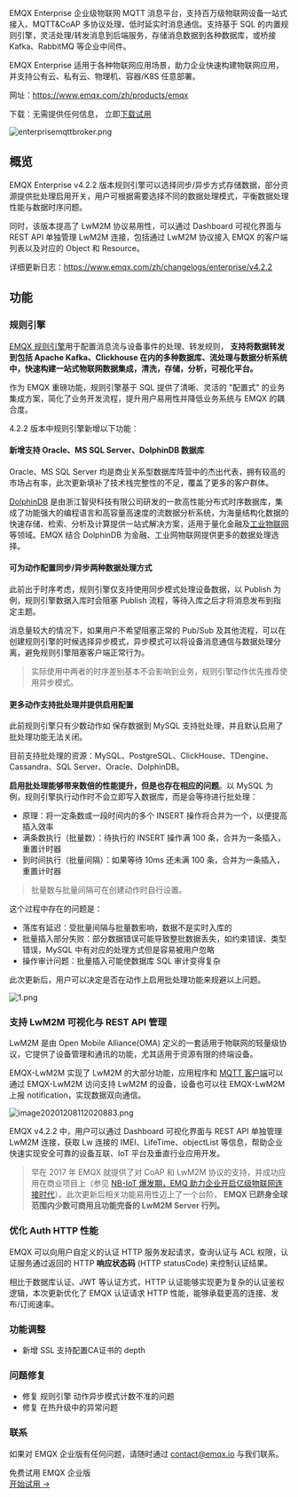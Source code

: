 EMQX Enterprise 企业级物联网 MQTT 消息平台，支持百万级物联网设备一站式接入、MQTT&CoAP 多协议处理、低时延实时消息通信。支持基于 SQL 的内置规则引擎，灵活处理/转发消息到后端服务，存储消息数据到各种数据库，或桥接 Kafka、RabbitMQ 等企业中间件。

EMQX Enterprise 适用于各种物联网应用场景，助力企业快速构建物联网应用，并支持公有云、私有云、物理机、容器/K8S 任意部署。

网址：https://www.emqx.com/zh/products/emqx

下载：无需提供任何信息， 立即[下载试用](https://www.emqx.com/zh/try?product=enterprise)

![enterprisemqttbroker.png](https://assets.emqx.com/images/4b87d5ae6dc17bb84f6414e4d8fc504c.png)

## 概览

EMQX Enterprise v4.2.2 版本规则引擎可以选择同步/异步方式存储数据，部分资源提供批处理启用开关，用户可根据需要选择不同的数据处理模式，平衡数据处理性能与数据时序问题。

同时，该版本提高了 LwM2M 协议易用性，可以通过 Dashboard 可视化界面与 REST API 单独管理 LwM2M 连接，包括通过 LwM2M 协议接入 EMQX 的客户端列表以及对应的 Object 和 Resource。

详细更新日志：https://www.emqx.com/zh/changelogs/enterprise/v4.2.2

## 功能

### 规则引擎

[EMQX 规则引擎](https://docs.emqx.com/zh/emqx/v4.3/rule/rule-engine.html)用于配置消息流与设备事件的处理、转发规则， **支持将数据转发到包括 Apache Kafka、Clickhouse 在内的多种数据库、流处理与数据分析系统中，快速构建一站式物联网数据集成，清洗，存储，分析，可视化平台。**

作为 EMQX 重磅功能，规则引擎基于 SQL 提供了清晰、灵活的 "配置式" 的业务集成方案，简化了业务开发流程，提升用户易用性并降低业务系统与 EMQX 的耦合度。

4.2.2 版本中规则引擎新增以下功能：

#### 新增支持 Oracle、MS SQL Server、DolphinDB 数据库

Oracle、MS SQL Server 均是商业关系型数据库阵营中的杰出代表，拥有较高的市场占有率，此次更新填补了技术栈完整性的不足，覆盖了更多的客户群体。

[DolphinDB](https://www.dolphindb.cn/) 是由浙江智臾科技有限公司研发的一款高性能分布式时序数据库，集成了功能强大的编程语言和高容量高速度的流数据分析系统，为海量结构化数据的快速存储、检索、分析及计算提供一站式解决方案，适用于量化金融及[工业物联网](https://www.emqx.com/zh/blog/iiot-explained-examples-technologies-benefits-and-challenges)等领域。EMQX 结合 DolphinDB 为金融、工业网物联网提供更多的数据处理选择。



#### 可为动作配置同步/异步两种数据处理方式

此前出于时序考虑，规则引擎仅支持使用同步模式处理设备数据，以 Publish 为例，规则引擎数据入库时会阻塞 Publish 流程，等待入库之后才将消息发布到指定主题。

消息量较大的情况下，如果用户不希望阻塞正常的 Pub/Sub 及其他流程，可以在创建规则引擎的时候选择异步模式，异步模式可以将设备消息通信与数据处理分离，避免规则引擎阻塞客户端正常行为。

> 实际使用中两者的时序差别基本不会影响到业务，规则引擎动作优先推荐使用异步模式。



#### 更多动作支持批处理并提供启用配置

此前规则引擎只有少数动作如 保存数据到 MySQL 支持批处理，并且默认启用了批处理功能无法关闭。

目前支持批处理的资源：MySQL、PostgreSQL、ClickHouse、TDengine、Cassandra、SQL Server、Oracle、DolphinDB。

**启用批处理能够带来数倍的性能提升，但是也存在相应的问题**。以 MySQL 为例，规则引擎执行动作时不会立即写入数据库，而是会等待进行批处理：

- 原理：将一定条数或一段时间内的多个 INSERT 操作将合并为一个，以便提高插入效率
- 满条数执行（批量数）：待执行的 INSERT 操作满 100 条，合并为一条插入，重置计时器
- 到时间执行（批量间隔）：如果等待 10ms 还未满 100 条，合并为一条插入，重置计时器

> 批量数与批量间隔可在创建动作时自行设置。

这个过程中存在的问题是：

- 落库有延迟：受批量间隔与批量数影响，数据不是实时入库的
- 批量插入部分失败：部分数据错误可能导致整批数据丢失，如约束错误、类型错误，MySQL 中有对应的处理方式但是容易被用户忽略
- 操作审计问题：批量插入可能使数据库 SQL 审计变得复杂

此次更新后，用户可以决定是否在动作上启用批处理功能来规避以上问题。

![1.png](https://assets.emqx.com/images/32a742d0794b9027561bb05972b86b06.png)





### 支持 LwM2M 可视化与 REST API 管理

LwM2M 是由 Open Mobile Alliance(OMA) 定义的一套适用于物联网的轻量级协议，它提供了设备管理和通讯的功能，尤其适用于资源有限的终端设备。

EMQX-LwM2M 实现了 LwM2M 的大部分功能，应用程序和 [MQTT 客户端](https://www.emqx.com/zh/mqtt-client-sdk)可以通过 EMQX-LwM2M 访问支持 LwM2M 的设备，设备也可以往 EMQX-LwM2M 上报 notification，实现数据双向通信。

![image20201208112020883.png](https://assets.emqx.com/images/0833d7b92d6ac8814dac5e19fd0e59e5.png)

EMQX v4.2.2 中，用户可以通过 Dashboard 可视化界面与 REST API 单独管理 LwM2M 连接，获取 Lw 连接的 IMEI、LifeTime、objectList 等信息，帮助企业快速实现安全可靠的设备互联、IoT 平台及垂直行业应用开发。


> 早在 2017 年 EMQX 就提供了对 CoAP 和 LwM2M 协议的支持，并成功应用在商业项目上（参见 [NB-IoT 爆发期，EMQ 助力企业开启亿级物联网连接时代](https://www.emqx.com/zh/blog/emqx-nb-iot-access-solution)）。此次更新后相关功能易用性迈上了一个台阶， **EMQX 已跻身全球范围内少数可商用且功能完备的 LwM2M Server 行列。**



### 优化 Auth HTTP 性能

EMQX 可以向用户自定义的认证 HTTP 服务发起请求，查询认证与 ACL 权限，认证服务通过返回的 HTTP **响应状态码** (HTTP statusCode) 来控制认证结果。

相比于数据库认证、JWT 等认证方式，HTTP 认证能够实现更为复杂的认证鉴权逻辑，本次更新优化了 EMQX 认证请求 HTTP 性能，能够承载更高的连接、发布/订阅速率。



### 功能调整

- 新增 SSL 支持配置CA证书的 depth



### 问题修复

- 修复 规则引擎 动作异步模式计数不准的问题
- 修复 在热升级中的异常问题

### 联系

如果对 EMQX 企业版有任何问题，请随时通过 [contact@emqx.io](mailto:contact@emqx.io) 与我们联系。


<section class="promotion">
    <div>
        免费试用 EMQX 企业版
    </div>
    <a href="https://www.emqx.com/zh/try?product=enterprise" class="button is-gradient px-5">开始试用 →</a >
</section>
